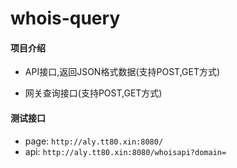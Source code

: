 # whois-query

#### 项目介绍
- API接口,返回JSON格式数据(支持POST,GET方式)

- 网关查询接口(支持POST,GET方式)

#### 测试接口
- page: `http://aly.tt80.xin:8080/`
- api: `http://aly.tt80.xin:8080/whoisapi?domain=`